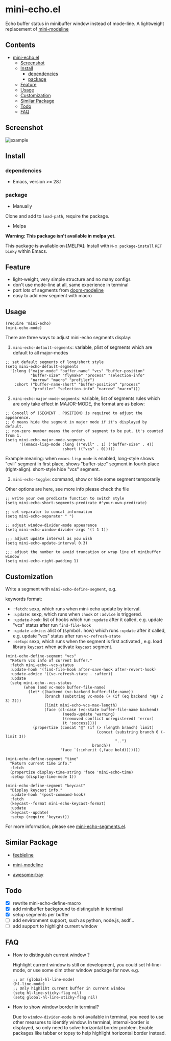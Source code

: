 # mini-echo.el

Echo buffer status in minibuffer window instead of mode-line.
A lightweight replacement of [mini-modeline](https://github.com/kiennq/emacs-mini-modeline)

<!-- markdown-toc start -->

## Contents

- [mini-echo.el](#mini-echoel)
  - [Screenshot](#screenshot)
  - [Install](#install)
    - [dependencies](#dependencies)
    - [package](#package)
  - [Feature](#feature)
  - [Usage](#usage)
  - [Customization](#customization)
  - [Similar Package](#similar-package)
  - [Todo](#todo)
  - [FAQ](#faq)

<!-- markdown-toc end -->

## Screenshot

![example](example.gif)

## Install

### dependencies

- Emacs, version >= 28.1

### package

- Manually

Clone and add to `load-path`, require the package.

- Melpa

**Warning: This package isn't available in melpa yet.**

~~This package is available on [MELPA].~~
Install with `M-x package-install` `RET` `binky` within Emacs.

## Feature

- light-weight, very simple structure and no many configs
- don't use mode-line at all, same experience in terminal
- port lots of segments from [doom-modeline](https://github.com/seagle0128/doom-modeline)
- easy to add new segment with macro

## Usage

```elisp
(require 'mini-echo)
(mini-echo-mode)
```

There are three ways to adjust mini-echo segments display:

1. `mini-echo-default-segments`: variable, plist of segments which are default to all major-modes

```elisp
;; set default segments of long/short style
(setq mini-echo-default-segments
  '(:long ("major-mode" "buffer-name" "vcs" "buffer-position"
           "buffer-size" "flymake" "process" "selection-info"
           "narrow" "macro" "profiler")
    :short ("buffer-name-short" "buffer-position" "process"
            "profiler" "selection-info" "narrow" "macro")))
```

2. `mini-echo-major-mode-segments`: variable, list of segments rules which are only take effect in MAJOR-MODE, the format are as below:

```elisp
;; Concell of (SEGMENT . POSITION) is required to adjust the appearence.
;; 0 means hide the segment in major mode if it's displayed by default.
;; non-zero number means the order of segment to be put, it's counted from 1.
(setq mini-echo-major-mode-segments
      '((emacs-lisp-mode :long (("evil" . 1) ("buffer-size" . 4))
                         :short (("vcs" . 0)))))
```

Example meaning:
when `emacs-lisp-mode` is enabled, long-style shows "evil" segment in first place, shows "buffer-size" segment in fourth place (right-align). short-style hide "vcs" segment.

3. `mini-echo-toggle`: command, show or hide some segment temporarily

Other options are here, see more info please check the file

```elisp
;; write your own predicate function to switch style
(setq mini-echo-short-segments-predicate #'your-own-predicate)

;; set separator to concat information
(setq mini-echo-separator " ")

;; adjust window-divider-mode appearence
(setq mini-echo-window-divider-args '(t 1 1))

;;; adjust update interval as you wish
(setq mini-echo-update-interval 0.3)

;;; adjust the number to avoid truncation or wrap line of minibuffer window
(setq mini-echo-right-padding 1)
```

## Customization

Write a segment with `mini-echo-define-segment`, e.g.

keywords format:

- `:fetch`: sexp, which runs when mini-echo update by interval.
- `:update`: sexp, which runs when `:hook` or `:advice` is triggered.
- `:update-hook`: list of hooks which run `:update` after it called, e.g. update "vcs" status after run `find-file-hook`
- `:update-advice`: alist of (symbol . how) which runs `:update` after it called, e.g. update "vcs" status after run `vc-refresh-state`
- `:setup`: sexp, which runs when the segment is first activated , e.g. load library `keycast` when activate `keycast` segment.

```elisp
(mini-echo-define-segment "vcs"
  "Return vcs info of current buffer."
  :fetch mini-echo--vcs-status
  :update-hook '(find-file-hook after-save-hook after-revert-hook)
  :update-advice '((vc-refresh-state . :after))
  :update
  (setq mini-echo--vcs-status
        (when (and vc-mode buffer-file-name)
          (let* ((backend (vc-backend buffer-file-name))
                 (branch (substring vc-mode (+ (if (eq backend 'Hg) 2 3) 2)))
                 (limit mini-echo-vcs-max-length)
                 (face (cl-case (vc-state buffer-file-name backend)
                         (needs-update 'warning)
                         ((removed conflict unregistered) 'error)
                         (t 'success))))
            (propertize (concat "@" (if (> (length branch) limit)
                                        (concat (substring branch 0 (- limit 3))
                                                "..")
                                      branch))
                        'face `(:inherit (,face bold)))))))

(mini-echo-define-segment "time"
  "Return current time info."
  :fetch
  (propertize display-time-string 'face 'mini-echo-time)
  :setup (display-time-mode 1))

(mini-echo-define-segment "keycast"
  "Display keycast info."
  :update-hook '(post-command-hook)
  :fetch
  (keycast--format mini-echo-keycast-format)
  :update
  (keycast--update)
  :setup (require 'keycast))
```

For more information, please see [mini-echo-segments.el](mini-echo-segments.el).

## Similar Package

- [feebleline](https://github.com/tautologyclub/feebleline)

- [mini-modeline](https://github.com/kiennq/emacs-mini-modeline)

- [awesome-tray](https://github.com/manateelazycat/awesome-tray)

## Todo

- [x] rewrite mini-echo-define-macro
- [x] add minibuffer background to distinguish in terminal
- [x] setup segments per buffer
- [ ] add environment support, such as python, node.js, asdf...
- [ ] add support to highlight current window

## FAQ

- How to distinguish current window ?

  Highlight current window is still on development, you could set hl-line-mode, or use some dim other window package for now.
  e.g.

  ```elisp
  ;; or (global-hl-line-mode)
  (hl-line-mode)
  ;; Only highliht current buffer in current window
  (setq hl-line-sticky-flag nil)
  (setq global-hl-line-sticky-flag nil)
  ```

- How to show window border in terminal?

  Due to `window-divider-mode` is not available in terminal, you need to use other measures to identify window.
  In terminal, internal-border is displayed, so only need to solve horizontal border problem. Enable packages like tabbar or topsy
  to help highlight horizontal border instead.
